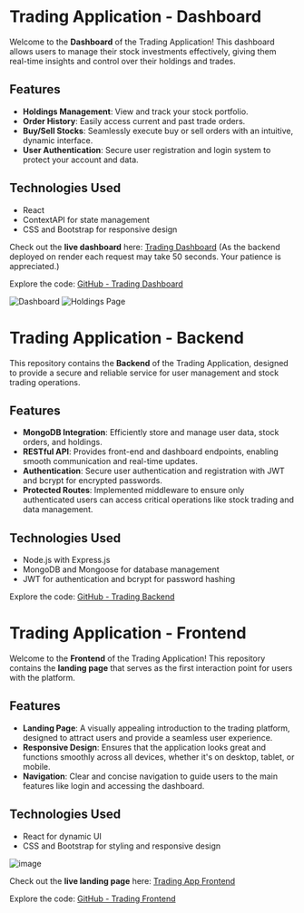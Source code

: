 # Trading Application - Dashboard

Welcome to the **Dashboard** of the Trading Application! This dashboard allows users to manage their stock investments effectively, giving them real-time insights and control over their holdings and trades.

## Features

- **Holdings Management**: View and track your stock portfolio.
- **Order History**: Easily access current and past trade orders.
- **Buy/Sell Stocks**: Seamlessly execute buy or sell orders with an intuitive, dynamic interface.
- **User Authentication**: Secure user registration and login system to protect your account and data.

## Technologies Used

- React
- ContextAPI for state management
- CSS and Bootstrap for responsive design

Check out the **live dashboard** here: [Trading Dashboard](https://trading-dashboard-lctt.onrender.com) (As the backend deployed on render each request may take 50 seconds. Your patience is appreciated.)

Explore the code: [GitHub - Trading Dashboard](https://github.com/kkr-97/trading_dashboard.git)

![Dashboard](https://github.com/user-attachments/assets/efd8f175-2e67-4d7e-84e4-f09f5b23e532)
![Holdings Page](https://github.com/user-attachments/assets/880acedb-1bec-415c-b97e-2ebce9bf7e9d)


# Trading Application - Backend

This repository contains the **Backend** of the Trading Application, designed to provide a secure and reliable service for user management and stock trading operations.

## Features

- **MongoDB Integration**: Efficiently store and manage user data, stock orders, and holdings.
- **RESTful API**: Provides front-end and dashboard endpoints, enabling smooth communication and real-time updates.
- **Authentication**: Secure user authentication and registration with JWT and bcrypt for encrypted passwords.
- **Protected Routes**: Implemented middleware to ensure only authenticated users can access critical operations like stock trading and data management.

## Technologies Used

- Node.js with Express.js
- MongoDB and Mongoose for database management
- JWT for authentication and bcrypt for password hashing

Explore the code: [GitHub - Trading Backend](https://github.com/kkr-97/trading_backend.git)

# Trading Application - Frontend

Welcome to the **Frontend** of the Trading Application! This repository contains the **landing page** that serves as the first interaction point for users with the platform.

## Features

- **Landing Page**: A visually appealing introduction to the trading platform, designed to attract users and provide a seamless user experience.
- **Responsive Design**: Ensures that the application looks great and functions smoothly across all devices, whether it's on desktop, tablet, or mobile.
- **Navigation**: Clear and concise navigation to guide users to the main features like login and accessing the dashboard.

## Technologies Used

- React for dynamic UI
- CSS and Bootstrap for styling and responsive design

![image](https://github.com/user-attachments/assets/70ebdf9a-b564-4eab-a7f8-ccdb21762d53)


Check out the **live landing page** here: [Trading App Frontend](https://trading-app-frontend-eggc.onrender.com)

Explore the code: [GitHub - Trading Frontend](https://github.com/kkr-97/trading_app_frontend.git)

